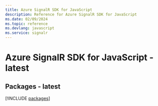 ```yaml
---
title: Azure SignalR SDK for JavaScript
description: Reference for Azure SignalR SDK for JavaScript
ms.date: 02/09/2024
ms.topic: reference
ms.devlang: javascript
ms.service: signalr
---
```

# Azure SignalR SDK for JavaScript - latest
## Packages - latest
[!INCLUDE [packages](signalr-index.md)]
